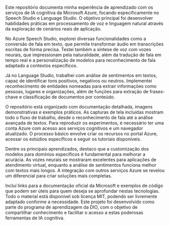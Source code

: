 Este repositório documenta minha experiência de aprendizado com os serviços de IA cognitiva da Microsoft Azure, focando especificamente no Speech Studio e Language Studio. O objetivo principal foi desenvolver habilidades práticas em processamento de voz e linguagem natural através da exploração de cenários reais de aplicação.

No Azure Speech Studio, explorei diversas funcionalidades como a conversão de fala em texto, que permite transformar áudio em transcrições escritas de forma precisa. Testei também a síntese de voz com vozes neurais, que impressionam pela naturalidade, além da tradução de fala em tempo real e a personalização de modelos para reconhecimento de fala adaptado a contextos específicos.

Já no Language Studio, trabalhei com análise de sentimentos em textos, capaz de identificar tons positivos, negativos ou neutros. Implementei reconhecimento de entidades nomeadas para extrair informações como pessoas, lugares e organizações, além de funções para extração de frases-chave e classificação de documentos por conteúdo.

O repositório está organizado com documentação detalhada, imagens demonstrativas e exemplos práticos. As capturas de tela incluídas mostram todo o fluxo de trabalho, desde o reconhecimento de fala até a análise avançada de textos. Para reproduzir os experimentos, é necessário ter uma conta Azure com acesso aos serviços cognitivos e um navegador atualizado. O processo básico envolve criar os recursos no portal Azure, acessar os estúdios específicos e seguir os tutoriais disponíveis.

Dentre os principais aprendizados, destaco que a customização dos modelos para domínios específicos é fundamental para melhorar a acurácia. As vozes neurais se mostraram excelentes para aplicações de atendimento virtual, enquanto a análise de sentimentos funciona melhor com textos mais longos. A integração com outros serviços Azure se revelou um diferencial para criar soluções mais completas.

Incluí links para a documentação oficial da Microsoft e exemplos de código que podem ser úteis para quem deseja se aprofundar nestas tecnologias. Todo o material está disponível sob licença MIT, podendo ser livremente adaptado conforme a necessidade. Este projeto foi desenvolvido como parte do programa de aprendizagem da DIO, com o objetivo de compartilhar conhecimento e facilitar o acesso a estas poderosas ferramentas de IA cognitiva.
